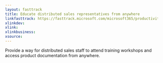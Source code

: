 ```yaml
---
layout: fasttrack
title: Educate distributed sales representatives from anywhere 
linkfasttrack: https://fasttrack.microsoft.com/microsoft365/productivitylibrary/Educate-distributed-sales-representatives-from-anywhere 
xlinkdev: 
xlink: 
xlinkbusiness: 
xsource: 
---
```

Provide a way for distributed sales staff to attend training workshops and access product documentation from anywhere.